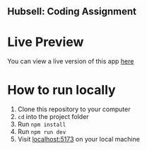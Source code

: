 ## Hubsell: Coding Assignment

# Live Preview
You can view a live version of this app [here](https://berzel-hubspot.vercel.app)

# How to run locally

1. Clone this repository to your computer
2. `cd` into the project folder
3. Run `npm install`
4. Run `npm run dev`
5. Visit [localhost:5173](http://localhost:5173/) on your local machine